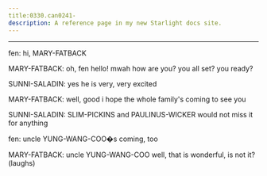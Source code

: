 ```yaml
---
title:0330.can0241-
description: A reference page in my new Starlight docs site.
---
```

----- 
fen: hi, MARY-FATBACK
 
MARY-FATBACK: oh, fen
 hello! mwah
 how are you? 
 you all set? 
 you ready? 
 
SUNNI-SALADIN: yes
 he is very, very excited
 
MARY-FATBACK: well, good
 i hope the whole family's coming to see you
 
SUNNI-SALADIN: SLIM-PICKINS and PAULINUS-WICKER would not miss it for anything
 
fen: uncle YUNG-WANG-COO�s coming, too
 
MARY-FATBACK: uncle YUNG-WANG-COO
 well, that is wonderful, is not it? 
 (laughs) 
